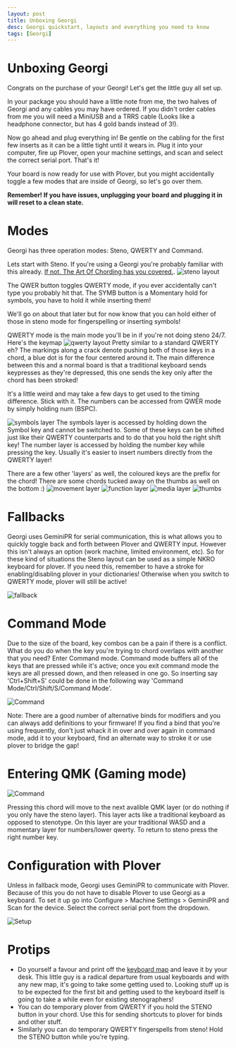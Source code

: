 ```yaml
---
layout: post
title: Unboxing Georgi
desc: Georgi quickstart, layouts and everything you need to know
tags: [Georgi]
---
```


# Unboxing Georgi
Congrats on the purchase of your Georgi! Let's get the little guy all set up.

In your package you should have a little note from me, the two halves of Georgi and any cables you may have ordered. If you didn't order cables from me you will need a MiniUSB and a TRRS cable (Looks like a headphone connector, but has 4 gold bands instead of 3!).

Now go ahead and plug everything in! Be gentle on the cabling for the first few inserts as it can be a little tight until it wears in. Plug it into your computer, fire up Plover, open your machine settings, and scan and select the correct serial port. That's it!

Your board is now ready for use with Plover, but you might accidentally toggle a few modes that are inside of Georgi, so let's go over them.

**Remember! If you have issues, unplugging your board and plugging it in will reset to a clean state.**

# Modes
Georgi has three operation modes: Steno, QWERTY and Command.

Lets start with Steno. If you're using a Georgi you're probably familiar with this already. [If not, The Art Of Chording has you covered.](https://www.artofchording.com/).
![steno layout](/img/georgi/steno.png)

The QWER button toggles QWERTY mode, if you ever accidentally can't type you probably hit that.
The SYMB button is a Momentary hold for symbols, you have to hold it while inserting them!

We'll go on about that later but for now know that you can hold either of those in steno mode for fingerspelling or inserting symbols!

QWERTY mode is the main mode you'll be in if you're not doing steno 24/7. Here's the keymap
![qwerty layout](/img/georgi/qwerty.png)
Pretty similar to a standard QWERTY eh? The markings along a crack denote pushing both of those keys in a chord, a blue dot is for the four centered around it. The main difference between this and a normal board is that a traditional keyboard sends keypresses as they're depressed, this one sends the key only after the chord has been stroked!

It's a little weird and may take a few days to get used to the timing difference. Stick with it. 
The numbers can be accessed from QWER mode by simply holding num (BSPC).

![symbols layer](/img/georgi/symbol.png)
The symbols layer is accessed by holding down the Symbol key and cannot be switched to. Some of these keys can be shifted just like their QWERTY counterparts and to do that you hold the right shift key! The number layer is accessed by holding the number key while pressing the key. Usually it's easier to insert numbers directly from the QWERTY layer!


There are a few other 'layers' as well, the coloured keys are the prefix for the chord!
There are some chords tucked away on the thumbs as well on the bottom :)
![movement layer](/img/georgi/move.png)
![function layer](/img/georgi/function.png)
![media layer](/img/georgi/media.png)
![thumbs](/img/georgi/thumbs.png)

# Fallbacks

Georgi uses GeminiPR for serial communication, this is what allows you to quickly toggle back and forth between Plover and QWERTY input. However this isn't always an option (work machine, limited environment, etc). So for these kind of situations the Steno layout can be used as a simple NKRO keyboard for plover. If you need this, remember to have a stroke for enabling/disabling plover in your dictionaries! Otherwise when you switch to QWERTY mode, plover will still be active!

![fallback](/img/georgi/fallback.png)

# Command Mode

Due to the size of the board, key combos can be a pain if there is a conflict. What do you do when the key you're trying to chord overlaps with another that you need? Enter Command mode. Command mode buffers all of the keys that are pressed while it's active; once you exit command mode the keys are all pressed down, and then released in one go. So inserting say 'Ctrl+Shift+S' could be done in the following way 'Command Mode/Ctrl/Shift/S/Command Mode'.

![Command](/img/georgi/command.png)

Note: There are a good number of alternative binds for modifiers and you can always add definitions to your firmware! If you find a bind that you're using frequently, don't just whack it in over and over again in command mode, add it to your keyboard, find an alternate way to stroke it or use plover to bridge the gap!

# Entering QMK (Gaming mode)

![Command](/img/georgi/gaming.png)

Pressing this chord will move to the next avalible QMK layer (or do nothing if you only have the steno layer). This layer acts like a traditional keyboard as opposed to stenotype. On this layer are your traditional WASD and a momentary layer for numbers/lower qwerty. To return to steno press the right number key.

# Configuration with Plover
Unless in fallback mode, Georgi uses GeminiPR to communicate with Plover. Because of this you do not have to disable Plover to use Georgi as a keyboard. To set it up go into Configure > Machine Settings > GeminiPR and Scan for the device. Select the correct serial port from the dropdown.

![Setup](/img/georgi/setup.png)

# Protips
- Do yourself a favour and print off the [keyboard map](/img/georgi/keymap.pdf) and leave it by your desk. This little guy is a radical departure from usual keyboards and with any new map, it's going to take some getting used to. Looking stuff up is to be expected for the first bit and getting used to the keyboard itself is going to take a while even for existing stenographers!
- You can do temporary plover from QWERTY if you hold the STENO button in your chord. Use this for sending shortcuts to plover for binds and other stuff.
- Similarly you can do temporary QWERTY fingerspells from steno! Hold the STENO button while you're typing.
